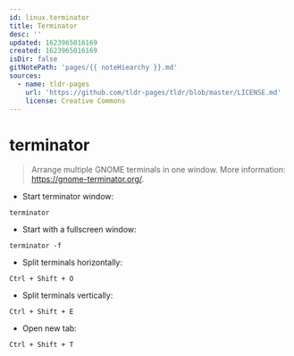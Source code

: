 ```yaml
---
id: linux.terminator
title: Terminator
desc: ''
updated: 1623965016169
created: 1623965016169
isDir: false
gitNotePath: 'pages/{{ noteHiearchy }}.md'
sources:
  - name: tldr-pages
    url: 'https://github.com/tldr-pages/tldr/blob/master/LICENSE.md'
    license: Creative Commons
---
```

# terminator

> Arrange multiple GNOME terminals in one window.
> More information: <https://gnome-terminator.org/>.

- Start terminator window:

`terminator`

- Start with a fullscreen window:

`terminator -f`

- Split terminals horizontally:

`Ctrl + Shift + O`

- Split terminals vertically:

`Ctrl + Shift + E`

- Open new tab:

`Ctrl + Shift + T`

